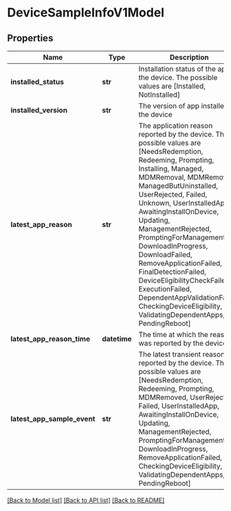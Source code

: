 # DeviceSampleInfoV1Model

## Properties
Name | Type | Description | Notes
------------ | ------------- | ------------- | -------------
**installed_status** | **str** | Installation status of the app on the device. The possible values are [Installed, NotInstalled] | 
**installed_version** | **str** | The version of app installed on the device | [optional] 
**latest_app_reason** | **str** | The application reason reported by the device. The possible values are [NeedsRedemption, Redeeming, Prompting, Installing, Managed, MDMRemoval, MDMRemoved, ManagedButUninstalled, UserRejected, Failed, Unknown, UserInstalledApp, AwaitingInstallOnDevice, Updating, ManagementRejected, PromptingForManagement, DownloadInProgress, DownloadFailed, RemoveApplicationFailed, FinalDetectionFailed, DeviceEligibilityCheckFailed, ExecutionFailed, DependentAppValidationFailed, CheckingDeviceEligibility, ValidatingDependentApps, PendingReboot] | [optional] 
**latest_app_reason_time** | **datetime** | The time at which the reason was reported by the device | [optional] 
**latest_app_sample_event** | **str** | The latest transient reason reported by the device. The possible values are [NeedsRedemption, Redeeming, Prompting, MDMRemoved, UserRejected, Failed, UserInstalledApp, AwaitingInstallOnDevice, Updating, ManagementRejected, PromptingForManagement, DownloadInProgress, RemoveApplicationFailed, CheckingDeviceEligibility, ValidatingDependentApps, PendingReboot] | [optional] 

[[Back to Model list]](../README.md#documentation-for-models) [[Back to API list]](../README.md#documentation-for-api-endpoints) [[Back to README]](../README.md)


